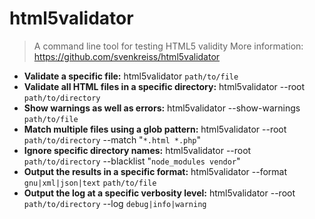 # html5validator
> A command line tool for testing HTML5 validity
> More information: <https://github.com/svenkreiss/html5validator>
- **Validate a specific file:**
html5validator `path/to/file`
- **Validate all HTML files in a specific directory:**
html5validator --root `path/to/directory`
- **Show warnings as well as errors:**
html5validator --show-warnings `path/to/file`
- **Match multiple files using a glob pattern:**
html5validator --root `path/to/directory` --match "`*.html *.php`"
- **Ignore specific directory names:**
html5validator --root `path/to/directory` --blacklist "`node_modules vendor`"
- **Output the results in a specific format:**
html5validator --format `gnu|xml|json|text` `path/to/file`
- **Output the log at a specific verbosity level:**
html5validator --root `path/to/directory` --log `debug|info|warning`
